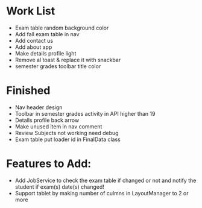 # Work List #

* Exam table random background color 
* Add fall exam table in nav
* Add contact us
* Add about app
* Make details profile light
* Remove al toast & replace it with snackbar
* semester grades toolbar title color


# Finished #

* Nav header design
* Toolbar in semester grades activity in API higher than 19
* Details profile back arrow
* Make unused item in nav comment
* Review Subjects not working need debug
* Exam table put loader id in FinalData class


# Features to Add: #

* Add JobService to check the exam table if changed or not and notify the student if exam(s) date(s) changed!
* Support tablet by making number of culmns in LayoutManager to 2 or more